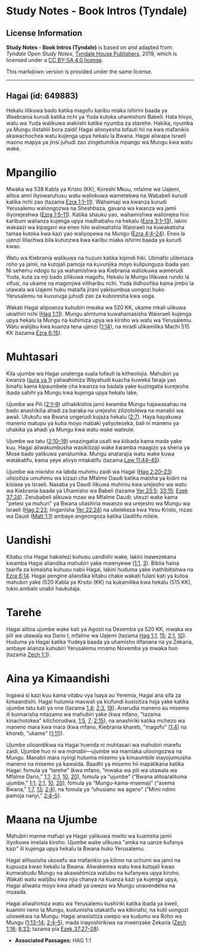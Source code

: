 # Study Notes - Book Intros (Tyndale)

## License Information

**Study Notes - Book Intros (Tyndale)** is based on and adapted from: _Tyndale Open Study Notes_, [Tyndale House Publishers](https://tyndaleopenresources.com/), 2019, which is licensed under a [CC BY-SA 4.0 license](https://creativecommons.org/licenses/by-sa/4.0/legalcode.en).

This markdown version is provided under the same license.



--------------------------------

## Hagai (id: 649883)

Hekalu lilikuwa bado katika magofu karibu miaka ishirini baada ya Waebrania kurudi katika nchi ya Yuda kutoka uhamishoni Babeli. Hata hivyo, watu wa Yuda walikuwa wakiishi katika nyumba za starehe. Hakika, nyumba ya Mungu ilistahili bora zaidi! Hagai alionyesha tofauti hii na kwa mafanikio akawachochea watu kujenga upya hekalu la Bwana. Hagai aliwapa Israeli maono mapya ya jinsi juhudi zao zingetumikia mpango wa Mungu kwa watu wake.

Mpangilio
=========

Mwaka wa 538 Kabla ya Kristo (KK), Koreshi Mkuu, mfalme wa Uajemi, alitoa amri iliyowaruhusu watu waliokuwa wametekwa na Wababeli kurudi katika nchi zao (tazama [Ezra 1:1–11](https://ref.ly/Ezra1:1-Ezra1:11)). Wahamiaji wa kwanza kurudi Yerusalemu waliongozwa na Sheshbaza, gavana wa kwanza wa jamii iliyorejeshwa ([Ezra 1:5–11](https://ref.ly/Ezra1:5-Ezra1:11)). Katika shauku yao, wahamishwa waliorejea hivi karibuni walianza kujenga upya madhabahu na hekalu ([Ezra 3:1–13](https://ref.ly/Ezra3:1-Ezra3:13)), lakini wakaazi wa kipagani wa eneo hilo waliwatishia Waisraeli na kuwakatisha tamaa kutoka kwa kazi yao waliyopewa na Mungu ([Ezra 4:4–24](https://ref.ly/Ezra4:4-Ezra4:24)). Eneo la ujenzi liliachwa bila kutunzwa kwa karibu miaka ishirini baada ya kurudi kwao.

Watu wa Kiebrania walikuwa na huzuni katika kipindi hiki. Ubinafsi ulilemaza roho ya jamii, na kutojali pamoja na kuvunjika moyo kulipunguza ibada yao. Ni sehemu ndogo tu ya wahamishwa wa Kiebrania waliokuwa wamerudi Yuda, kuta za mji bado zilikuwa magofu, Hekalu la Mungu lilikuwa rundo la vifusi, na ukame na magonjwa viliharibu nchi. Yuda ilidhoofika kama jimbo la utawala wa Uajemi huku mataifa jirani yakisumbua uongozi huko Yerusalemu na kuvuruga juhudi zao za kuboresha kwa uoga.

Wakati Hagai alipoanza kuhubiri mwaka wa 520 KK, ukame mkali ulikuwa ukiathiri nchi ([Hag 1:11](https://ref.ly/Hag1:11)). Mungu alimtuma kuwahamasisha Waisraeli kujenga upya hekalu la Mungu na kuhimiza upya wa kiroho wa watu wa Yerusalemu. Watu walijibu kwa kuanza tena ujenzi ([1:14](https://ref.ly/Hag1:14)), na mradi ulikamilika Machi 515 KK (tazama [Ezra 6:15](https://ref.ly/Ezra6:15)).

Muhtasari
=========

Kila ujumbe wa Hagai unalenga suala tofauti la kitheolojia. Mahubiri ya kwanza ([sura ya 1](https://ref.ly/Hag1:1-Hag1:15)) yaliwahimiza Wayahudi kuacha kuweka faraja yao binafsi kama kipaumbele cha kwanza na badala yake kuzingatia kurejesha ibada sahihi ya Mungu kwa kujenga upya hekalu lake.

Ujumbe wa Pili ([2:1–9](https://ref.ly/Hag2:1-Hag2:9)) ulihakikishia jamii kwamba Mungu hajawasahau na bado anashikilia ahadi za baraka na urejesho zilizotolewa na manabii wa awali. Utukufu wa Bwana ungerudi kujaza hekalu ([2:7](https://ref.ly/Hag2:7)). Haya hayakuwa maneno matupu ya kutia moyo mabaki yaliyoteseka, bali ni maneno ya uhakika ya ahadi ya Mungu kwa watu wake wateule.

Ujumbe wa tatu ([2:10–19](https://ref.ly/Hag2:10-Hag2:19)) unazingatia usafi wa kiibada kama mada yake kuu. Hagai aliwakumbusha wasikilizaji wake kwamba maagizo ya sheria ya Mose bado yalikuwa yanatumika. Mungu anatarajia watu wake kuwa watakatifu, kama yeye alivyo mtakatifu (tazama [Law 11:44–45](https://ref.ly/Lev11:44-Lev11:45)).

Ujumbe wa mwisho na labda muhimu zaidi wa Hagai ([Hag 2:20–23](https://ref.ly/Hag2:20-Hag2:23)) ulisisitiza umuhimu wa kizazi cha Mfalme Daudi katika maisha ya kidini na kisiasa ya Israeli. Nasaba ya Daudi ilikuwa muhimu kwa urejesho wa watu wa Kiebrania baada ya Uhamisho wa Babeli (tazama [Yer 23:5](https://ref.ly/Jer23:5); [33:15](https://ref.ly/Jer33:15); [Ezek 37:24](https://ref.ly/Ezek37:24)). Zerubabeli alikuwa mzao wa Mfalme Daudi; uteuzi wake kama "petesi ya muhuri" ya Bwana uliashiria mwanzo wa urejesho wa Mungu wa Israeli ([Hag 2:23](https://ref.ly/Hag2:23); linganisha [Yer 22:24](https://ref.ly/Jer22:24)) na ulielekeza kwa Yesu Kristo, mzao wa Daudi ([Matt 1:1](https://ref.ly/Matt1:1)) ambaye angeongoza katika Uadilifu milele.

Uandishi
========

Kitabu cha Hagai hakielezi kuhusu uandishi wake, lakini inawezekana kwamba Hagai aliandika mahubiri yake mwenyewe ([1:1](https://ref.ly/Hag1:1), [3](https://ref.ly/Hag1:3)). Biblia haina taarifa za kimaisha kuhusu nabii Hagai, lakini huduma yake inathibitishwa na [Ezra 6:14](https://ref.ly/Ezra6:14). Hagai pengine aliandika kitabu chake wakati fulani kati ya kutoa mahubiri yake (520 Kabla ya Krsito (KK) na kukamilika kwa hekalu (515 KK), tukio ambalo unabii haukutaja.

Tarehe
======

Hagai alitoa ujumbe wake kati ya Agosti na Desemba ya 520 KK, mwaka wa pili wa utawala wa Dario I, mfalme wa Uajemi (tazama [Hag 1:1](https://ref.ly/Hag1:1), [15](https://ref.ly/Hag1:15); [2:1](https://ref.ly/Hag2:1), [10](https://ref.ly/Hag2:10)). Huduma ya Hagai katika Yudeya baada ya uhamisho ilifanana na ya Zekaria, ambaye alianza kuhubiri Yerusalemu mnamo Novemba ya mwaka huo (tazama [Zech 1:1](https://ref.ly/Zech1:1)).

Aina ya Kimaandishi
===================

Ingawa si kazi kuu kama vitabu vya Isaya au Yeremia, Hagai ana sifa za kimaandishi. Hagai hutumia maswali ya kiufundi kusisitiza hoja yake katika ujumbe tatu kati ya nne (tazama [1:4](https://ref.ly/Hag1:4); [2:3](https://ref.ly/Hag2:3), [19](https://ref.ly/Hag2:19)). Anarudia maneno au misemo ili kuimarisha mtazamo wa mahubiri yake (kwa mfano, "tazama kinachotokea" kilichorudiwa, [1:5](https://ref.ly/Hag1:5), [7](https://ref.ly/Hag1:7); [2:15](https://ref.ly/Hag2:15)), na anashiriki katika mchezo wa maneno mara kwa mara (kwa mfano, Kiebrania khareb, "magofu" \[[1:4](https://ref.ly/Hag1:4)] na khoreb, "ukame" \[[1:11](https://ref.ly/Hag1:11)]).

Ujumbe ulioandikwa na Hagai huenda ni muhtasari wa mahubiri marefu zaidi. Ujumbe huo ni wa *manabii*—ujumbe wa mamlaka ulioongozwa na Mungu. Manabii mara nyingi hutumia misemo ya kimaumbile inayojumuisha maneno na misemo ya kawaida. Baadhi ya misemo hii inapatikana katika Hagai: fomula ya “tarehe” (kwa mfano, “mwaka wa pili wa utawala wa Mfalme Dario,” [1:1](https://ref.ly/Hag1:1); [2:1](https://ref.ly/Hag2:1), [10](https://ref.ly/Hag2:10), [20](https://ref.ly/Hag2:20)), fomula ya “ujumbe” (“Bwana alitoa/alituma ujumbe,” [1:1](https://ref.ly/Hag1:1); [2:1](https://ref.ly/Hag2:1), [10](https://ref.ly/Hag2:10), [20](https://ref.ly/Hag2:20)), fomula ya “Mungu\-kama\-msemaji” (“asema Bwana,” [1:7](https://ref.ly/Hag1:7), [13](https://ref.ly/Hag1:13); [2:4](https://ref.ly/Hag2:4)), na fomula ya “uhusiano wa agano” (“Mimi ndimi pamoja nanyi,” [2:4–5](https://ref.ly/Hag2:4-Hag2:5)).

Maana na Ujumbe
===============

Mahubiri manne mafupi ya Hagai yalikuwa mwito wa kuamsha jamii iliyokuwa imelala kiroho. Ujumbe wake ulikuwa "amka na uanze kufanya kazi" ili kujenga upya hekalu la Bwana huko Yerusalemu.

Hagai alihusisha ukosefu wa mafanikio ya kilimo na uchumi wa jamii na kupuuza kwao hekalu la Bwana. Aliwakemea watu kwa kutojali kwao kumwabudu Mungu na akawahimiza watubu na kufanywa upya kiroho. Wakati watu walijibu kwa njia chanya na kuanza kazi ya kujenga upya, Hagai aliwatia moyo kwa ahadi ya uwepo wa Mungu unaoendelea na msaada.

Hagai aliwahimiza watu wa Yerusalemu kushiriki katika ibada ya kweli, kuamini neno la Mungu, kudumisha utakatifu wa kibinafsi, na kutii uongozi uliowekwa na Mungu. Hagai anasisitiza uwepo wa kudumu wa Roho wa Mungu ([1:13–14](https://ref.ly/Hag1:13-Hag1:14); [2:4–5](https://ref.ly/Hag2:4-Hag2:5)), mada inayoshirikiwa na mwenzake Zekaria ([Zech 1:16](https://ref.ly/Zech1:16); [8:23](https://ref.ly/Zech8:23); tazama pia [Ezek 37:27–28](https://ref.ly/Ezek37:27-Ezek37:28)).

* **Associated Passages:** HAG 1:1

